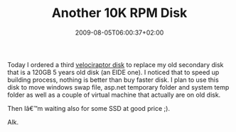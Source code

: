 ﻿---
title: "Another 10K RPM Disk"
description: ""
date: 2009-08-05T06:00:37+02:00
draft: false
tags: [General]
categories: [General]
---
Today I ordered a third [velociraptor disk](http://www.itsdirect.com.au/com_products.php?view=detail&amp;category_id=30&amp;sub_category=31&amp;Product_ID=4902) to replace my old secondary disk that is a 120GB 5 years old disk (an EIDE one). I noticed that to speed up building process, nothing is better than buy faster disk. I plan to use this disk to move windows swap file, asp.net temporary folder and system temp folder as well as a couple of virtual machine that actually are on old disk.

Then Iâ€™m waiting also for some SSD at good price ;).

Alk.
